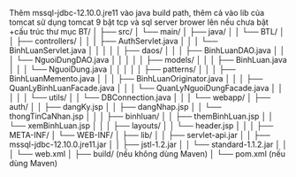 Thêm mssql-jdbc-12.10.0.jre11 vào java build path, thêm cả vào lib của tomcat
sử dụng tomcat 9
bật tcp và sql server brower lên nếu chưa bật
+cấu trúc thư mục
BT/
│
├── src/
│   └── main/
│       ├── java/
│       │   └── BTL/
│       │       ├── controllers/
│       │       │   ├── AuthServlet.java
│       │       │   └── BinhLuanServlet.java
│       │       │
│       │       ├── daos/
│       │       │   ├── BinhLuanDAO.java
│       │       │   └── NguoiDungDAO.java
│       │       │
│       │       ├── models/
│       │       │   ├── BinhLuan.java
│       │       │   └── NguoiDung.java
│       │       │
│       │       ├── patterns/
│       │       │   ├── BinhLuanMemento.java
│       │       │   ├── BinhLuanOriginator.java
│       │       │   ├── QuanLyBinhLuanFacade.java
│       │       │   └── QuanLyNguoiDungFacade.java
│       │       │
│       │       └── utils/
│       │           └── DBConnection.java
│       │
│       └── webapp/
│           ├── auth/
│           │   ├── dangKy.jsp
│           │   ├── dangNhap.jsp
│           │   └── thongTinCaNhan.jsp
│           │
│           ├── binhluan/
│           │   ├── themBinhLuan.jsp
│           │   └── xemBinhLuan.jsp
│           │
│           ├── layouts/
│           │   └── header.jsp
│           │
│           ├── META-INF/
│           └── WEB-INF/
│               ├── lib/
│               │   ├── servlet-api.jar
│               │   ├── mssql-jdbc-12.10.0.jre11.jar
│               │   ├── jstl-1.2.jar
│               │   └── standard-1.1.2.jar
│               │
│               └── web.xml
│
├── build/               (nếu không dùng Maven)
│
└── pom.xml              (nếu dùng Maven)

